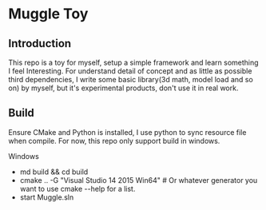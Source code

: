 # Muggle Toy

## Introduction

This repo is a toy for myself, setup a simple framework and learn something I feel Interesting. For understand detail of concept and as little as possible third dependencies, I write some basic library(3d math, model load and so on) by myself, but it's experimental products, don't use it in real work. 

## Build

Ensure CMake and Python is installed, I use python to sync resource file when compile. 
For now, this repo only support build in windows.

Windows
 - md build && cd build
 - cmake .. -G "Visual Studio 14 2015 Win64"   # Or whatever generator you want to use cmake --help for a list.
 - start Muggle.sln